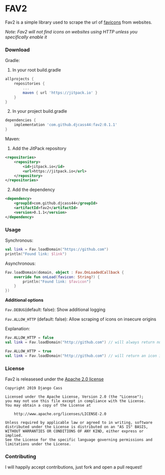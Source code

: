# FAV2

Fav2 is a simple library used to scrape the url of [favicons](https://en.wikipedia.org/wiki/Favicon) from websites. 

*Note: Fav2 will not find icons on websites using HTTP unless you specifically enable it*
### Download

Gradle:

1. In your root build.gradle
```gradle
allprojects {
    repositories {
        ...
        maven { url 'https://jitpack.io' }
    }
}
```
2. In your project build.gradle
```gradle
dependencies {
    implementation 'com.github.djcass44:fav2:0.1.1'
}
```
Maven:

1. Add the JitPack repository
```xml
<repositories>
    <repository>
        <id>jitpack.io</id>
        <url>https://jitpack.io</url>
    </repository>
</repositories>
```
2. Add the dependency
```xml
<dependency>
    <groupId>com.github.djcass44</groupId>
    <artifactId>fav2</artifactId>
    <version>0.1.1</version>
</dependency>
```

### Usage
Synchronous:
```kotlin
val link = Fav.loadDomain("https://github.com")
println("Found link: $link")
```

Asynchronous:
```kotlin
Fav.loadDomain(domain, object : Fav.OnLoadedCallback {
    override fun onLoad(favicon: String?) {
        println("Found link: $favicon")
    }
})
```

**Additional options**

```Fav.DEBUG```(default: false): Show additional logging

```Fav.ALLOW_HTTP``` (default: false): Allow scraping of icons on insecure origins

Explanation:
```kotlin
Fav.ALLOW_HTTP = false
val link = Fav.loadDomain("http://github.com") // will always return null

Fav.ALLOW_HTTP = true
val link = Fav.loadDomain("http://github.com") // will return an icon if found
```

### License

Fav2 is releasesed under the [Apache 2.0 license](LICENSE)
```
Copyright 2019 Django Cass

Licensed under the Apache License, Version 2.0 (the "License");
you may not use this file except in compliance with the License.
You may obtain a copy of the License at

    http://www.apache.org/licenses/LICENSE-2.0

Unless required by applicable law or agreed to in writing, software
distributed under the License is distributed on an "AS IS" BASIS,
WITHOUT WARRANTIES OR CONDITIONS OF ANY KIND, either express or implied.
See the License for the specific language governing permissions and
limitations under the License.
```

### Contributing

I will happily accept contributions, just fork and open a pull request!
